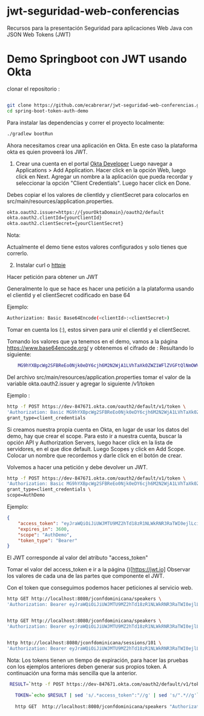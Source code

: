 # jwt-seguridad-web-conferencias
Recursos para la presentación Seguridad para aplicaciones Web Java con JSON Web Tokens (JWT)

# Demo Springboot con JWT usando Okta

clonar el repositorio :
```bash

git clone https://github.com/ecabrerar/jwt-seguridad-web-conferencias.git
cd spring-boot-token-auth-demo
```


Para instalar las dependencias y correr el proyecto localmente:
```bash
./gradlew bootRun
```
Ahora necesitamos crear una aplicación en Okta. En este caso la plataforma okta es quien proveerá los JWT.

1. Crear una cuenta en el portal [Okta Developer](https://developer.okta.com/signup)
Luego navegar a Applications > Add Application. 
Hacer click en la opción Web, luego click en Next.
Agregar un nombre a la aplicación que pueda recordar y seleccionar la opción "Client Credentials". Luego hacer click en Done.

Debes copiar el los valores de clientIdy y clientSecret para colocarlos en src/main/resources/application.properties.

```bash
okta.oauth2.issuer=https://{yourOktaDomain}/oauth2/default
okta.oauth2.clientId={yourClientId}
okta.oauth2.clientSecret={yourClientSecret}	
```
Nota:

Actualmente el demo tiene estos valores configurados y solo tienes que correrlo.

2. Instalar curl o [httpie](https://httpie.org)

Hacer petición para obtener un JWT

Generalmente lo que se hace es hacer una petición a la plataforma usando el clientId y el clientSecret codificado en base 64 

Ejemplo:
```bash
Authorization: Basic Base64Encode(<clientId>:<clientSecret>)
```
Tomar en cuenta los (:), estos sirven para unir el clientId y el clientSecret.

Tomando los valores que ya tenemos en el demo, vamos a la página https://www.base64encode.org/ y obtenemos el cifrado de <clientId>:<clientSecret>
Resultando lo siguiente:
    
```bash
    MG9hYXBpcWg2SFBReEo0Njk0eDY6cjh6M2N2WjA1LVhTaXk0ZWZ1WFlZVGFtQlNmOWV0WmY2U0NVOHMwNg==
```
Del archivo src/main/resources/application.properties tomar el valor de la variable okta.oauth2.issuer y agregar lo siguiente /v1/token

Ejemplo :
```bash
http -f POST https://dev-847671.okta.com/oauth2/default/v1/token \
'Authorization: Basic MG9hYXBpcWg2SFBReEo0Njk0eDY6cjh6M2N2WjA1LVhTaXk0ZWZ1WFlZVGFtQlNmOWV0WmY2U0NVOHMwNg==' \
grant_type=client_credentials
```
Si creamos nuestra propia cuenta en Okta, en lugar de usar los datos del demo, hay que crear el scope. Para esto ir a nuestra cuenta, buscar la opción API
y Authorization Servers, luego hacer click en la lista de servidores, en el que dice default. Luego Scopes y click en Add Scope. Colocar un nombre que recordemos y darle click en el botón de crear.

Volvemos a hacer una petición y debe devolver un JWT.
```bash
http -f POST https://dev-847671.okta.com/oauth2/default/v1/token \
'Authorization: Basic MG9hYXBpcWg2SFBReEo0Njk0eDY6cjh6M2N2WjA1LVhTaXk0ZWZ1WFlZVGFtQlNmOWV0WmY2U0NVOHMwNg==' \
grant_type=client_credentials \
scope=AuthDemo
```

Ejemplo:
```json
{
    "access_token": "eyJraWQiOiJiUWJMTU9MZ2hTd18zR1NLWkRNR3RaTWI0ejlLci04VWlZREZnS0ItNEgwIiwiYWxnIjoiUlMyNTYifQ.eyJ2ZXIiOjEsImp0aSI6IkFULmV0aWFMREt0Qk1aWjFoaWdwQXZ1YjdjSVAwZ0RHenBWUERXaUpZN0JlQnciLCJpc3MiOiJodHRwczovL2Rldi04NDc2NzEub2t0YS5jb20vb2F1dGgyL2RlZmF1bHQiLCJhdWQiOiJhcGk6Ly9kZWZhdWx0IiwiaWF0IjoxNTg4MjcwNTE3LCJleHAiOjE1ODgyNzQxMTcsImNpZCI6IjBvYWFwaXFoNkhQUXhKNDY5NHg2Iiwic2NwIjpbIkF1dGhEZW1vIl0sInN1YiI6IjBvYWFwaXFoNkhQUXhKNDY5NHg2In0.ldNS2DMDlqoz00DVCdcR82CU9Nv92a32o1SzpLXHAGuPnNEhroReaOlAysmSquwunw5dMw70oAZOc4SGB-2XzzJh04ZB2CIOZt2WxbmRarBbfSRX01cQ4GSdhyIndObIvtFKF5QxtHXDiH_KgGHikkHqcBw7dz8L4JWmAELIzUWLJt5aNyQ8rlElPFfWwOTE0w_Csl_529bRnbVoavR-pEM289TBUGS7tnPoKGdpUE79OTW-G0Q8I9B67HtyaPe0lcqeXmPTfEDrNEeL7IfShOOkpvsRHSP3yva2trquFuxBq3PqlrSYp_PZ7ahnhf0xTS8v8_VpTa4J-nQJHTN0bA",
    "expires_in": 3600,
    "scope": "AuthDemo",
    "token_type": "Bearer"
}
```

El JWT corresponde al valor del atributo "access_token"

Tomar el valor del access_token e ir a la página ()[https://jwt.io]
Observar los valores de cada una de las partes que componente el JWT.

Con el token que conseguimos podemos hacer peticiones al servicio web.
```bash
http GET http://localhost:8080/jconfdominicana/speakers \
'Authorization: Bearer eyJraWQiOiJiUWJMTU9MZ2hTd18zR1NLWkRNR3RaTWI0ejlLci04VWlZREZnS0ItNEgwIiwiYWxnIjoiUlMyNTYifQ.eyJ2ZXIiOjEsImp0aSI6IkFULmV0aWFMREt0Qk1aWjFoaWdwQXZ1YjdjSVAwZ0RHenBWUERXaUpZN0JlQnciLCJpc3MiOiJodHRwczovL2Rldi04NDc2NzEub2t0YS5jb20vb2F1dGgyL2RlZmF1bHQiLCJhdWQiOiJhcGk6Ly9kZWZhdWx0IiwiaWF0IjoxNTg4MjcwNTE3LCJleHAiOjE1ODgyNzQxMTcsImNpZCI6IjBvYWFwaXFoNkhQUXhKNDY5NHg2Iiwic2NwIjpbIkF1dGhEZW1vIl0sInN1YiI6IjBvYWFwaXFoNkhQUXhKNDY5NHg2In0.ldNS2DMDlqoz00DVCdcR82CU9Nv92a32o1SzpLXHAGuPnNEhroReaOlAysmSquwunw5dMw70oAZOc4SGB-2XzzJh04ZB2CIOZt2WxbmRarBbfSRX01cQ4GSdhyIndObIvtFKF5QxtHXDiH_KgGHikkHqcBw7dz8L4JWmAELIzUWLJt5aNyQ8rlElPFfWwOTE0w_Csl_529bRnbVoavR-pEM289TBUGS7tnPoKGdpUE79OTW-G0Q8I9B67HtyaPe0lcqeXmPTfEDrNEeL7IfShOOkpvsRHSP3yva2trquFuxBq3PqlrSYp_PZ7ahnhf0xTS8v8_VpTa4J-nQJHTN0bA'


http GET http://localhost:8080/jconfdominicana/speakers \
'Authorization: Bearer eyJraWQiOiJiUWJMTU9MZ2hTd18zR1NLWkRNR3RaTWI0ejlLci04VWlZREZnS0ItNEgwIiwiYWxnIjoiUlMyNTYifQ.eyJ2ZXIiOjEsImp0aSI6IkFULmV0aWFMREt0Qk1aWjFoaWdwQXZ1YjdjSVAwZ0RHenBWUERXaUpZN0JlQnciLCJpc3MiOiJodHRwczovL2Rldi04NDc2NzEub2t0YS5jb20vb2F1dGgyL2RlZmF1bHQiLCJhdWQiOiJhcGk6Ly9kZWZhdWx0IiwiaWF0IjoxNTg4MjcwNTE3LCJleHAiOjE1ODgyNzQxMTcsImNpZCI6IjBvYWFwaXFoNkhQUXhKNDY5NHg2Iiwic2NwIjpbIkF1dGhEZW1vIl0sInN1YiI6IjBvYWFwaXFoNkhQUXhKNDY5NHg2In0.ldNS2DMDlqoz00DVCdcR82CU9Nv92a32o1SzpLXHAGuPnNEhroReaOlAysmSquwunw5dMw70oAZOc4SGB-2XzzJh04ZB2CIOZt2WxbmRarBbfSRX01cQ4GSdhyIndObIvtFKF5QxtHXDiH_KgGHikkHqcBw7dz8L4JWmAELIzUWLJt5aNyQ8rlElPFfWwOTE0w_Csl_529bRnbVoavR-pEM289TBUGS7tnPoKGdpUE79OTW-G0Q8I9B67HtyaPe0lcqeXmPTfEDrNEeL7IfShOOkpvsRHSP3yva2trquFuxBq3PqlrSYp_PZ7ahnhf0xTS8v8_VpTa4J-nQJHTN0bA'


http http://localhost:8080/jconfdominicana/sessions/101 \
'Authorization: Bearer eyJraWQiOiJiUWJMTU9MZ2hTd18zR1NLWkRNR3RaTWI0ejlLci04VWlZREZnS0ItNEgwIiwiYWxnIjoiUlMyNTYifQ.eyJ2ZXIiOjEsImp0aSI6IkFULmV0aWFMREt0Qk1aWjFoaWdwQXZ1YjdjSVAwZ0RHenBWUERXaUpZN0JlQnciLCJpc3MiOiJodHRwczovL2Rldi04NDc2NzEub2t0YS5jb20vb2F1dGgyL2RlZmF1bHQiLCJhdWQiOiJhcGk6Ly9kZWZhdWx0IiwiaWF0IjoxNTg4MjcwNTE3LCJleHAiOjE1ODgyNzQxMTcsImNpZCI6IjBvYWFwaXFoNkhQUXhKNDY5NHg2Iiwic2NwIjpbIkF1dGhEZW1vIl0sInN1YiI6IjBvYWFwaXFoNkhQUXhKNDY5NHg2In0.ldNS2DMDlqoz00DVCdcR82CU9Nv92a32o1SzpLXHAGuPnNEhroReaOlAysmSquwunw5dMw70oAZOc4SGB-2XzzJh04ZB2CIOZt2WxbmRarBbfSRX01cQ4GSdhyIndObIvtFKF5QxtHXDiH_KgGHikkHqcBw7dz8L4JWmAELIzUWLJt5aNyQ8rlElPFfWwOTE0w_Csl_529bRnbVoavR-pEM289TBUGS7tnPoKGdpUE79OTW-G0Q8I9B67HtyaPe0lcqeXmPTfEDrNEeL7IfShOOkpvsRHSP3yva2trquFuxBq3PqlrSYp_PZ7ahnhf0xTS8v8_VpTa4J-nQJHTN0bA'
```
Nota:
Los tokens tienen un tiempo de expiración, para hacer las pruebas con los ejemplos anteriores deben generar sus propios token.
A continuación una forma más sencilla que la anterior.
```bash
 RESULT=`http -f POST https://dev-847671.okta.com/oauth2/default/v1/token 'Authorization: Basic MG9hYXBpcWg2SFBReEo0Njk0eDY6cjh6M2N2WjA1LVhTaXk0ZWZ1WFlZVGFtQlNmOWV0WmY2U0NVOHMwNg==' grant_type=client_credentials scope=AuthDemo`
   
   TOKEN=`echo $RESULT | sed 's/.*access_token":"//g' | sed 's/".*//g'`
   
   http GET  http://localhost:8080/jconfdominicana/speakers "Authorization: Bearer $TOKEN"
   
 ```  



